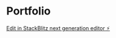 # Portfolio

[Edit in StackBlitz next generation editor ⚡️](https://stackblitz.com/~/github.com/zatchbell1311/Portfolio)